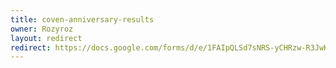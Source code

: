 ```yaml
---
title: coven-anniversary-results
owner: Rozyroz
layout: redirect
redirect: https://docs.google.com/forms/d/e/1FAIpQLSd7sNRS-yCHRzw-R3JwKiNib2kugj15Hj9Y4pa6GGXRsvlBZw/viewform
---
```

